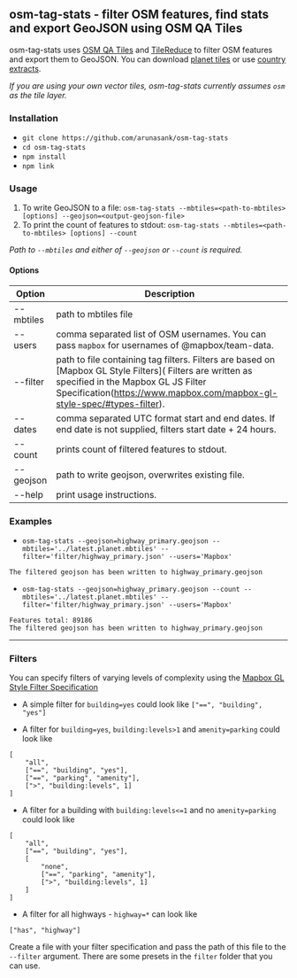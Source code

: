 ## osm-tag-stats - filter OSM features, find stats and export GeoJSON using OSM QA Tiles

osm-tag-stats uses [OSM QA Tiles](http://osmlab.github.io/osm-qa-tiles/) and [TileReduce](https://github.com/mapbox/tile-reduce) to filter OSM features and export them to GeoJSON. You can download [planet tiles](https://s3.amazonaws.com/mapbox/osm-qa-tiles/latest.planet.mbtiles.gz) or use [country extracts](http://osmlab.github.io/osm-qa-tiles/country.html). 

_If you are using your own vector tiles, osm-tag-stats currently assumes `osm` as the tile layer._

### Installation

* `git clone https://github.com/arunasank/osm-tag-stats`
* `cd osm-tag-stats`
* `npm install`
* `npm link`

### Usage
1. To write GeoJSON to a file: `osm-tag-stats --mbtiles=<path-to-mbtiles> [options] --geojson=<output-geojson-file>` <br />
2. To print the count of features to stdout: `osm-tag-stats --mbtiles=<path-to-mbtiles> [options] --count`

_Path to `--mbtiles` and either of `--geojson` or `--count` is required._

#### Options

| Option | Description
---------|-------
--mbtiles| path to mbtiles file
--users | comma separated list of OSM usernames. You can pass `mapbox` for usernames of @mapbox/team-data.
--filter | path to file containing tag filters. Filters are based on [Mapbox GL Style Filters]( Filters are written as specified in the Mapbox GL JS Filter Specification(https://www.mapbox.com/mapbox-gl-style-spec/#types-filter).
--dates | comma separated UTC format start and end dates. If end date is not supplied, filters start date + 24 hours. 
--count | prints count of filtered features to stdout.
--geojson | path to write geojson, overwrites existing file.
--help | print usage instructions.

### Examples

* `osm-tag-stats --geojson=highway_primary.geojson --mbtiles='../latest.planet.mbtiles' --filter='filter/highway_primary.json' --users='Mapbox'`

```
The filtered geojson has been written to highway_primary.geojson
```

* `osm-tag-stats --geojson=highway_primary.geojson --count --mbtiles='../latest.planet.mbtiles' --filter='filter/highway_primary.json' --users='Mapbox'`

```
Features total: 89186
The filtered geojson has been written to highway_primary.geojson
```
--------------------------------------------------------------

### Filters

You can specify filters of varying levels of complexity using the [Mapbox GL Style Filter Specification](https://www.mapbox.com/mapbox-gl-style-spec/#types-filter)

* A simple filter for `building=yes` could look like
`["==", "building", "yes"]`

* A filter for `building=yes`, `building:levels>1` and `amenity=parking` could look like
```
[
	"all",
	["==", "building", "yes"],
	["==", "parking", "amenity"],
	[">", "building:levels", 1]
]
```

* A filter for a building with `building:levels<=1` and no `amenity=parking` could look like
```
[
	"all",
	["==", "building", "yes"],
	[
		"none",
		["==", "parking", "amenity"],
		[">", "building:levels", 1]
	]
]
```

* A filter for all highways - `highway=*` can look like
```
["has", "highway"]
```

Create a file with your filter specification and pass the path of this file to the `--filter` argument. There are some presets in the `filter` folder that you can use.

